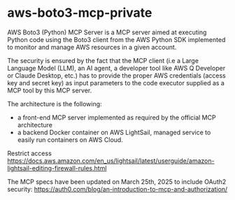 # aws-boto3-mcp-private

AWS Boto3 (Python) MCP Server is a MCP server aimed at executing Python code using the Boto3 client from the AWS Python 
SDK implemented to monitor and manage AWS resources in a given account. 

The security is ensured by the fact that the MCP client (i.e a Large Language Model (LLM), an AI agent, a developer tool 
like AWS Q Developer or Claude Desktop, etc.) has to provide the proper AWS credentials (access key and secret key) as 
input parameters to the code executor supplied as a MCP tool by this MCP server.

The architecture is the following:
* a front-end MCP server implemented as required by the official MCP architecture
* a backend Docker container on AWS LightSail, managed service to easily run containers on AWS Cloud.

Restrict access https://docs.aws.amazon.com/en_us/lightsail/latest/userguide/amazon-lightsail-editing-firewall-rules.html

The MCP specs have been updated on March 25th, 2025 to include OAuth2 security: https://auth0.com/blog/an-introduction-to-mcp-and-authorization/
